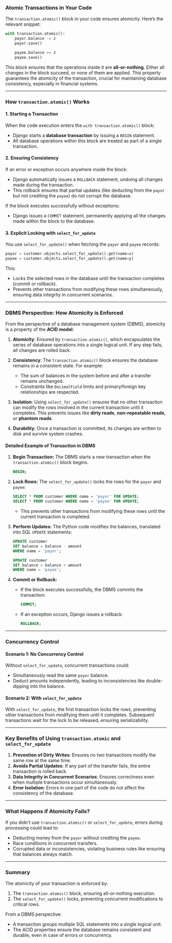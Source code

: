 ### **Atomic Transactions in Your Code**

The `transaction.atomic()` block in your code ensures atomicity. Here’s the relevant snippet:

```python
with transaction.atomic():
    payor.balance -= z
    payor.save()

    payee.balance += z
    payee.save()
```

This block ensures that the operations inside it are **all-or-nothing**. Either all changes in the block succeed, or none of them are applied. This property guarantees the atomicity of the transaction, crucial for maintaining database consistency, especially in financial systems.

---

### **How `transaction.atomic()` Works**

#### **1. Starting a Transaction**
When the code execution enters the `with transaction.atomic()` block:
- Django starts a **database transaction** by issuing a `BEGIN` statement.
- All database operations within this block are treated as part of a single transaction.

#### **2. Ensuring Consistency**
If an error or exception occurs anywhere inside the block:
- Django automatically issues a `ROLLBACK` statement, undoing all changes made during the transaction.
- This rollback ensures that partial updates (like deducting from the `payor` but not crediting the `payee`) do not corrupt the database.

If the block executes successfully without exceptions:
- Django issues a `COMMIT` statement, permanently applying all the changes made within the block to the database.

#### **3. Explicit Locking with `select_for_update`**
You use `select_for_update()` when fetching the `payor` and `payee` records:

```python
payor = customer.objects.select_for_update().get(name=x)
payee = customer.objects.select_for_update().get(name=y)
```

This:
- Locks the selected rows in the database until the transaction completes (commit or rollback).
- Prevents other transactions from modifying these rows simultaneously, ensuring data integrity in concurrent scenarios.

---

### **DBMS Perspective: How Atomicity is Enforced**

From the perspective of a database management system (DBMS), atomicity is a property of the **ACID model**:

1. **Atomicity**: Ensured by `transaction.atomic()`, which encapsulates the series of database operations into a single logical unit. If any step fails, all changes are rolled back.
   
2. **Consistency**: The `transaction.atomic()` block ensures the database remains in a consistent state. For example:
   - The sum of balances in the system before and after a transfer remains unchanged.
   - Constraints like `DecimalField` limits and primary/foreign key relationships are respected.

3. **Isolation**: Using `select_for_update()` ensures that no other transaction can modify the rows involved in the current transaction until it completes. This prevents issues like **dirty reads**, **non-repeatable reads**, or **phantom reads**.

4. **Durability**: Once a transaction is committed, its changes are written to disk and survive system crashes.

#### **Detailed Example of Transaction in DBMS**

1. **Begin Transaction:**
   The DBMS starts a new transaction when the `transaction.atomic()` block begins.

   ```sql
   BEGIN;
   ```

2. **Lock Rows:**
   The `select_for_update()` locks the rows for the `payor` and `payee`:

   ```sql
   SELECT * FROM customer WHERE name = 'payor' FOR UPDATE;
   SELECT * FROM customer WHERE name = 'payee' FOR UPDATE;
   ```

   - This prevents other transactions from modifying these rows until the current transaction is completed.

3. **Perform Updates:**
   The Python code modifies the balances, translated into SQL `UPDATE` statements:

   ```sql
   UPDATE customer
   SET balance = balance - amount
   WHERE name = 'payor';

   UPDATE customer
   SET balance = balance + amount
   WHERE name = 'payee';
   ```

4. **Commit or Rollback:**
   - If the block executes successfully, the DBMS commits the transaction:
     ```sql
     COMMIT;
     ```
   - If an exception occurs, Django issues a rollback:
     ```sql
     ROLLBACK;
     ```

---

### **Concurrency Control**

#### **Scenario 1: No Concurrency Control**
Without `select_for_update`, concurrent transactions could:
- Simultaneously read the same `payor` balance.
- Deduct amounts independently, leading to inconsistencies like double-dipping into the balance.

#### **Scenario 2: With `select_for_update`**
With `select_for_update`, the first transaction locks the rows, preventing other transactions from modifying them until it completes. Subsequent transactions wait for the lock to be released, ensuring serializability.

---

### **Key Benefits of Using `transaction.atomic` and `select_for_update`**
1. **Prevention of Dirty Writes**: Ensures no two transactions modify the same row at the same time.
2. **Avoids Partial Updates**: If any part of the transfer fails, the entire transaction is rolled back.
3. **Data Integrity in Concurrent Scenarios**: Ensures correctness even when multiple transactions occur simultaneously.
4. **Error Isolation**: Errors in one part of the code do not affect the consistency of the database.

---

### **What Happens if Atomicity Fails?**

If you didn't use `transaction.atomic()` or `select_for_update`, errors during processing could lead to:
- Deducting money from the `payor` without crediting the `payee`.
- Race conditions in concurrent transfers.
- Corrupted data or inconsistencies, violating business rules like ensuring that balances always match.

---

### **Summary**

The atomicity of your transaction is enforced by:
1. The `transaction.atomic()` block, ensuring all-or-nothing execution.
2. The `select_for_update()` locks, preventing concurrent modifications to critical rows.

From a DBMS perspective:
- A transaction groups multiple SQL statements into a single logical unit.
- The ACID properties ensure the database remains consistent and durable, even in case of errors or concurrency.
